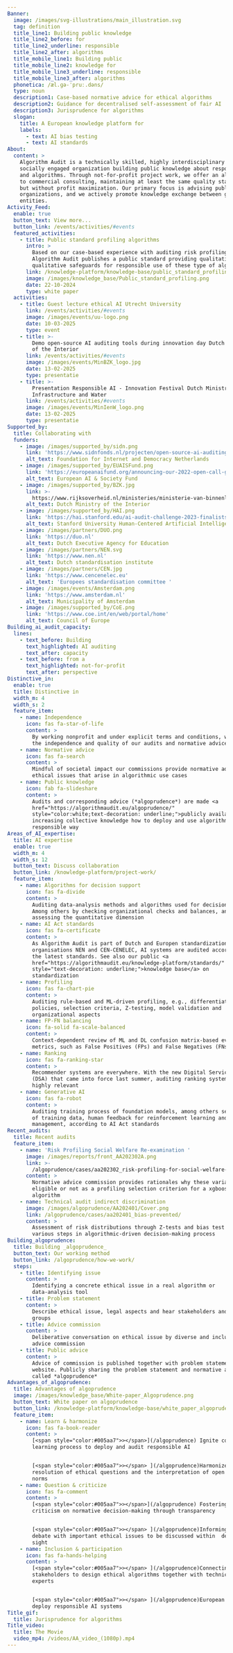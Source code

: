 ```yaml
---
Banner:
  image: /images/svg-illustrations/main_illustration.svg
  tag: definition
  title_line1: Building public knowledge
  title_line2_before: for
  title_line2_underline: responsible
  title_line2_after: algorithms
  title_mobile_line1: Building public
  title_mobile_line2: knowledge for
  title_mobile_line3_underline: responsible
  title_mobile_line3_after: algorithms
  phonetica: /æl.ɡə-ˈpruː.dəns/
  type: noun
  description1: Case-based normative advice for ethical algorithms
  description2: Guidance for decentralised self-assessment of fair AI
  description3: Jurisprudence for algorithms
  slogan:
    title: A European knowledge platform for
    labels:
      - text: AI bias testing
      - text: AI standards
About:
  content: >
    Algorithm Audit is a technically skilled, highly interdisciplinary and
    socially engaged organization building public knowledge about responsible AI
    and algorithms. Through not-for-profit project work, we offer an alternative
    to commercial consulting, maintaining at least the same quality standards
    but without profit maximization. Our primary focus is advising public sector
    organizations, and we actively promote knowledge exchange between government
    entities.
Activity_Feed:
  enable: true
  button_text: View more...
  button_link: /events/activities/#events
  featured_activities:
    - title: Public standard profiling algorithms
      intro: >
        Based on our case-based experience with auditing risk profiling systems,
        Algorithm Audit publishes a public standard providing qualitative and
        qualitative safeguards for responsible use of these type of algorithms.
      link: /knowledge-platform/knowledge-base/public_standard_profiling/
      image: /images/knowledge_base/Public_standard_profiling.png
      date: 22-10-2024
      type: white paper
  activities:
    - title: Guest lecture ethical AI Utrecht University
      link: /events/activities/#events
      image: /images/events/uu-logo.png
      date: 10-03-2025
      type: event
    - title: >-
        Demo open-source AI auditing tools during innovation day Dutch Ministry
        of the Interior
      link: /events/activities/#events
      image: /images/events/MinBZK_logo.jpg
      date: 13-02-2025
      type: presentatie
    - title: >-
        Presentation Responsible AI - Innovation Festival Dutch Ministry of
        Infrastructure and Water
      link: /events/activities/#events
      image: /images/events/MinIenW_logo.png
      date: 13-02-2025
      type: presentatie
Supported_by:
  title: Collaborating with
  funders:
    - image: /images/supported_by/sidn.png
      link: 'https://www.sidnfonds.nl/projecten/open-source-ai-auditing'
      alt_text: Foundation for Internet and Democracy Netherlands
    - image: /images/supported_by/EUAISFund.png
      link: 'https://europeanaifund.org/announcing-our-2022-open-call-grantees/'
      alt_text: European AI & Society Fund
    - image: /images/supported_by/BZK.jpg
      link: >-
        https://www.rijksoverheid.nl/ministeries/ministerie-van-binnenlandse-zaken-en-koninkrijksrelaties
      alt_text: Dutch Ministry of the Interior
    - image: /images/supported_by/HAI.png
      link: 'https://hai.stanford.edu/ai-audit-challenge-2023-finalists'
      alt_text: Stanford University Human-Centered Artificial Intelligence Lab
    - image: /images/partners/DUO.png
      link: 'https://duo.nl'
      alt_text: Dutch Executive Agency for Education
    - image: /images/partners/NEN.svg
      link: 'https://www.nen.nl'
      alt_text: Dutch standardisation institute
    - image: /images/partners/CEN.jpg
      link: 'https://www.cencenelec.eu'
      alt_text: 'Europees standardisation committee '
    - image: /images/events/Amsterdam.png
      link: 'https://www.amsterdam.nl'
      alt_text: Municipality of Amsterdam
    - image: /images/supported_by/CoE.png
      link: 'https://www.coe.int/en/web/portal/home'
      alt_text: Council of Europe
Building_ai_audit_capacity:
  lines:
    - text_before: Building
      text_highlighted: AI auditing
      text_after: capacity
    - text_before: from a
      text_highlighted: not-for-profit
      text_after: perspective
Distinctive_in:
  enable: true
  title: Distinctive in
  width_m: 4
  width_s: 2
  feature_item:
    - name: Independence
      icon: fas fa-star-of-life
      content: >
        By working nonprofit and under explicit terms and conditions, we ensure
        the independence and quality of our audits and normative advice
    - name: Normative advice
      icon: fas fa-search
      content: >
        Mindful of societal impact our commissions provide normative advice on
        ethical issues that arise in algorithmic use cases
    - name: Public knowledge
      icon: fab fa-slideshare
      content: >
        Audits and corresponding advice (*algoprudence*) are made <a
        href="https://algorithmaudit.eu/algoprudence/"
        style="color:white;text-decoration: underline;">publicly available</a>,
        increasing collective knowledge how to deploy and use algorithms in an
        responsible way
Areas_of_AI_expertise:
  title: AI expertise
  enable: true
  width_m: 4
  width_s: 12
  button_text: Discuss collaboration
  button_link: /knowledge-platform/project-work/
  feature_item:
    - name: Algorithms for decision support
      icon: fas fa-divide
      content: >
        Auditing data-analysis methods and algorithms used for decision support.
        Among others by checking organizational checks and balances, and
        assessing the quantitative dimension
    - name: AI Act standards
      icon: fas fa-certificate
      content: >
        As Algorithm Audit is part of Dutch and Europen standardization
        organisations NEN and CEN-CENELEC, AI systems are audited according to
        the latest standards. See also our public <a
        href="https://algorithmaudit.eu/knowledge-platform/standards/"
        style="text-decoration: underline;">knowledge base</a> on
        standardization
    - name: Profiling
      icon: fas fa-chart-pie
      content: >
        Auditing rule-based and ML-driven profiling, e.g., differentiation
        policies, selection criteria, Z-testing, model validation and
        organizational aspects
    - name: FP-FN balancing
      icon: fa-solid fa-scale-balanced
      content: >
        Context-dependent review of ML and DL confusion matrix-based evaluation
        metrics, such as False Positives (FPs) and False Negatives (FNs)
    - name: Ranking
      icon: fas fa-ranking-star
      content: >
        Recommender systems are everywhere. With the new Digital Services Act
        (DSA) that came into force last summer, auditing ranking systems is
        highly relevant
    - name: Generative AI
      icon: fas fa-robot
      content: >
        Auditing training process of foundation models, among others selection
        of training data, human feedback for reinforcement learning and risk
        management, according to AI Act standards
Recent_audits:
  title: Recent audits
  feature_item:
    - name: 'Risk Profiling Social Welfare Re-examination '
      image: /images/reports/front_AA202302A.png
      link: >-
        /algoprudence/cases/aa202302_risk-profiling-for-social-welfare-reexamination/
      content: >
        Normative advice commission provides rationales why these variables are
        eligible or not as a profiling selection criterion for a xgboost
        algorithm
    - name: Technical audit indirect discrimination
      image: /images/algoprudence/AA202401/Cover.png
      link: /algoprudence/cases/aa202401_bias-prevented/
      content: >
        Assessment of risk distributions through Z-tests and bias test for
        various steps in algorithmic-driven decision-making process
Building_algoprudence:
  title: Building _algoprudence_
  button_text: Our working method
  button_link: /algoprudence/how-we-work/
  steps:
    - title: Identifying issue
      content: >
        Identifying a concrete ethical issue in a real algorithm or
        data-analysis tool
    - title: Problem statement
      content: >
        Describe ethical issue, legal aspects and hear stakeholders and affected
        groups
    - title: Advice commission
      content: >
        Deliberative conversation on ethical issue by diverse and inclusive
        advice commission
    - title: Public advice
      content: >
        Advice of commission is published together with problem statement on our
        website. Publicly sharing the problem statement and normative advice is
        called *algoprudence*
Advantages_of_algoprudence:
  title: Advantages of algoprudence
  image: /images/knowledge_base/White-paper_Algoprudence.png
  button_text: White paper on algoprudence
  button_link: /knowledge-platform/knowledge-base/white_paper_algoprudence/
  feature_item:
    - name: Learn & harmonize
      icon: fas fa-book-reader
      content: >
        [<span style="color:#005aa7">></span>](/algoprudence) Ignite collective
        learning process to deploy and audit responsible AI


        [<span style="color:#005aa7">></span> ](/algoprudence)Harmonizes the
        resolution of ethical questions and the interpretation of open legal
        norms
    - name: Question & criticize
      icon: fas fa-comment
      content: >
        [<span style="color:#005aa7">></span>](/algoprudence) Fostering
        criticism on normative decision-making through transparency


        [<span style="color:#005aa7">></span> ](/algoprudence)Informing public
        debate with important ethical issues to be discussed within  democratic
        sight
    - name: Inclusion & participation
      icon: fas fa-hands-helping
      content: >
        [<span style="color:#005aa7">></span> ](/algoprudence)Connecting various
        stakeholders to design ethical algorithms together with technical
        experts


        [<span style="color:#005aa7">></span> ](/algoprudence)European answer to
        deploy responsible AI systems
Title_gif:
  title: Jurisprudence for algorithms
Title_video:
  title: The Movie
  video_mp4: /videos/AA_video_(1080p).mp4
---
```


